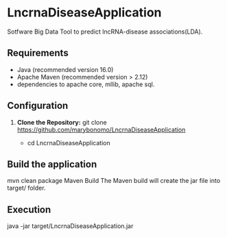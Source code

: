 # LncrnaDiseaseApplication
Sotfware Big Data Tool to predict lncRNA-disease associations(LDA).

## Requirements
- Java (recommended version 16.0)
- Apache Maven (recommended version > 2.12)
- dependencies to apache core, mllib, apache sql.

## Configuration

1. **Clone the Repository:**
   git clone https://github.com/marybonomo/LncrnaDiseaseApplication

   - cd LncrnaDiseaseApplication

## Build the application
mvn clean package
Maven Build
The Maven build will create the jar file into target/ folder.

## Execution 
java -jar target/LncrnaDiseaseApplication.jar
